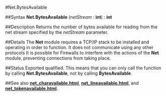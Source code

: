 
#Net.BytesAvailable

##Syntax
**Net.BytesAvailable** (_netStream_ : **int**) : **int**



##Description
Returns the number of bytes available for reading from the net stream specified by the _netStream_ parameter.



##Details
The **Net** module requires a TCP/IP stack to be installed and operating in order to function. It does not communicate using any other protocols
It is possible for Firewalls to interfere with the actions of the **Net** module, preventing connections from taking place.



##Status
Exported qualified.
This means that you can only call the function by calling **Net.BytesAvailable**, not by calling **BytesAvailable**.



##See also
**[net_charavailable.html](Net.CharAvailable)**, **[net_lineavailable.html](Net.LineAvailable)**, and **[net_tokenavailable.html](Net.TokenAvailable)**.


